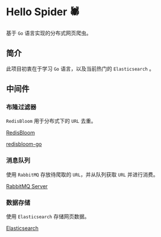 # Hello Spider 🕷
基于 ```Go``` 语言实现的分布式网页爬虫。

## 简介
此项目初衷在于学习 ```Go``` 语言，以及当前热门的 ```Elasticsearch``` 。

## 中间件
### 布隆过滤器
```RedisBloom``` 用于分布式下的 ```URL``` 去重。

[RedisBloom](https://github.com/RedisBloom/RedisBloom)

[redisbloom-go](https://github.com/RedisBloom/redisbloom-go)

### 消息队列
使用 ```RabbitMQ``` 存放待爬取的 ```URL```，并从队列获取 ```URL``` 并进行消费。

[RabbitMQ Server](https://github.com/rabbitmq/rabbitmq-server)

### 数据存储
使用 ```Elasticsearch``` 存储网页数据。

[Elasticsearch](https://github.com/elastic/elasticsearch)

